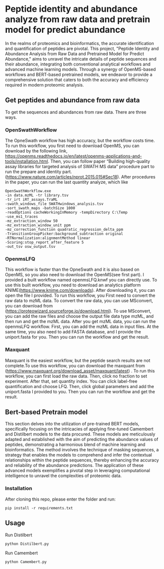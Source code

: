 # Peptide identity and abundance analyze from raw data and pretrain model for predict abundance

In the realms of proteomics and bioinformatics, the accurate identification and quantification of peptides are pivotal. This project, "Peptide Identity and Abundance Analysis from Raw Data and Pretrained Model for Predict Abundance," aims to unravel the intricate details of peptide sequences and their abundance, integrating both conventional analytical workflows and advanced machine learning models. Through a synergy of OpenMS-based workflows and BERT-based pretrained models, we endeavor to provide a comprehensive solution that caters to both the accuracy and efficiency required in modern proteomic analysis.

## Get peptides and abundance from raw data

To get the sequences and abundances from raw data. There are three ways. 

### OpenSwathWorkflow

The OpneSwath workflow has high accuracy, but the workflow costs time. To run this workflow, you first need to download OpenMS, you can download by the following link, https://openms.readthedocs.io/en/latest/openms-applications-and-tools/installation.html. Then, you can follow paper “Building high-quality assay libraries for targeted analysis of SWATH MS data” procedure part to run the prepare and identity part. (https://www.nature.com/articles/nprot.2015.015#Sec18). After procedures in the paper, you can run the last quantity analyze, which like

```shell
OpenSwathWorkflow.exe
-in data.mzML -tr library.tsv
-tr_irt iRT_assays.TraML
-swath_windows_file SWATHwindows_analysis.tsv
-sort_swath_maps -batchSize 1000
-readOptions cacheWorkingInMemory -tempDirectory C:\Temp
-use_ms1_traces
-mz_extraction_window 50
-mz_extraction_window_unit ppm
-mz_correction_function quadratic_regression_delta_ppm
-TransitionGroupPicker:background_subtraction original
-RTNormalization:alignmentMethod linear
-Scoring:stop_report_after_feature 5
-out_tsv osw_output.tsv
```

### OpenmsLFQ

This workflow is faster than the OpneSwath and it is also based on OpenMS, so you also need to download the OpenMS(see first part). I provided a built workflow named openmsLFQ.knwf you can directly use. To use this built workflow, you need to download an analytics platform KNIME(https://www.knime.com/downloads). After downloading it, you can open the file I provided. 
To run this workflow, you First need to convert the raw data to mzML data.  To convert the raw data, you can use MSconvert, you can download from (https://proteowizard.sourceforge.io/download.html). To use MSconvert, you can add the raw files and choose the output file data type mzML, and then run and get the mzML data.
After you get mzML data, you can run the openmsLFQ workflow. First, you can add the mzML data in input files. At the same time, you also need to add FASTA database, and I provide the uniport.fasta for you. Then you can run the workflow and get the result.

### Maxquant
Maxquant is the easiest workflow, but the peptide search results are not complete.To use this workflow, you can download the maxquant from (https://www.maxquant.org/download_asset/maxquant/latest) . To run this workflow, you can first load the raw data. Then, click no fraction to set experiment. After that, set quantity index. You can click label-free quantification and choose LFQ. Then, click global parameters and add  the uniport.fasta I provided to you. Then you can run the workflow and get the result.


## Bert-based Pretrain model

This section delves into the utilization of pre-trained BERT models, specifically focusing on the intricacies of applying fine-tuned Camembert and Distilbert models to the data procured. These models are meticulously adapted and established with the aim of predicting the abundance values of peptides, demonstrating a harmonious blend of machine learning and bioinformatics. The method involves the technique of masking sequences, a strategy that enables the models to comprehend and infer the contextual relationships within the peptide sequences, thereby enhancing the accuracy and reliability of the abundance predictions. The application of these advanced models exemplifies a pivotal step in leveraging computational intelligence to unravel the complexities of proteomic data.

### Installation
After cloning this repo, please enter the folder and run:
```shell
pip install -r requirements.txt
```

## Usage

Run Distilbert

```shell
python Distilbert.py
```


Run Camembert

```shell
python Camembert.py
```
